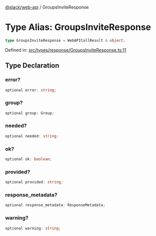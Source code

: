 [@slack/web-api](../index.md) / GroupsInviteResponse

# Type Alias: GroupsInviteResponse

```ts
type GroupsInviteResponse = WebAPICallResult & object;
```

Defined in: [src/types/response/GroupsInviteResponse.ts:11](https://github.com/slackapi/node-slack-sdk/blob/main/packages/web-api/src/types/response/GroupsInviteResponse.ts#L11)

## Type Declaration

### error?

```ts
optional error: string;
```

### group?

```ts
optional group: Group;
```

### needed?

```ts
optional needed: string;
```

### ok?

```ts
optional ok: boolean;
```

### provided?

```ts
optional provided: string;
```

### response\_metadata?

```ts
optional response_metadata: ResponseMetadata;
```

### warning?

```ts
optional warning: string;
```
